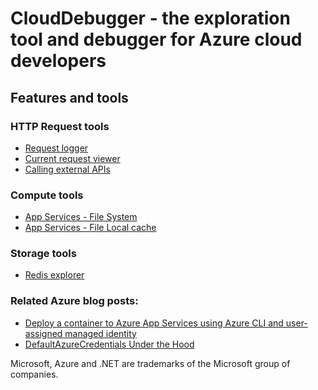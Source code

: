 # CloudDebugger - the exploration tool and debugger for Azure cloud developers






## Features and tools



### HTTP Request tools
* [Request logger](https://github.com/tndata/CloudDebugger/wiki/RequestLogger)
* [Current request viewer](https://github.com/tndata/CloudDebugger/wiki/CurrentRequestViewer)
* [Calling external APIs](https://github.com/tndata/CloudDebugger/wiki/CallingAPIs)



### Compute tools
* [App Services - File System](https://github.com/tndata/CloudDebugger/wiki/AppServices)
* [App Services - File Local cache](https://github.com/tndata/CloudDebugger/wiki/AppServices)



### Storage tools
* [Redis explorer](https://github.com/tndata/CloudDebugger/wiki/RedisExplorer)














### Related Azure blog posts:
* <a href="https://nestenius.se/2024/08/27/deploy-a-container-to-azure-app-services-using-azure-cli-and-user-assigned-managed-identity/" target="_blank">Deploy a container to Azure App Services using Azure CLI and user-assigned managed identity</a>
* <a href="https://nestenius.se/2024/04/18/default-azure-credentials-under-the-hood/" target="_blank">DefaultAzureCredentials Under the Hood</a>



Microsoft, Azure and .NET are trademarks of the Microsoft group of companies.
